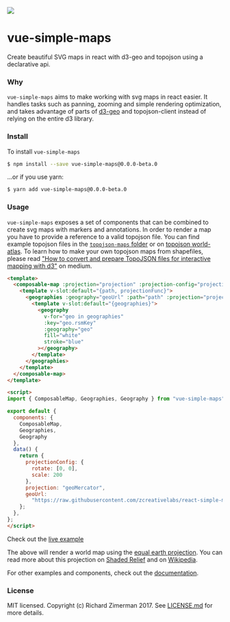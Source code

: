 
<img src="https://img.shields.io/bundlephobia/minzip/vue-simple-maps@0.0.0-beta.0?color=%2328cb95&label=gzip" />

# vue-simple-maps
Create beautiful SVG maps in react with d3-geo and topojson using a declarative api.

### Why

`vue-simple-maps` aims to make working with svg maps in react easier. It handles tasks such as panning, zooming and simple rendering optimization, and takes advantage of parts of [d3-geo](https://github.com/d3/d3-geo) and topojson-client instead of relying on the entire d3 library.

### Install

To install `vue-simple-maps`

```bash
$ npm install --save vue-simple-maps@0.0.0-beta.0
```

...or if you use yarn:

```bash
$ yarn add vue-simple-maps@0.0.0-beta.0
```

### Usage

`vue-simple-maps` exposes a set of components that can be combined to create svg maps with markers and annotations. In order to render a map you have to provide a reference to a valid topojson file. You can find example topojson files in the [`topojson-maps` folder](https://github.com/zcreativelabs/vue-simple-maps/tree/master/topojson-maps) or on [topojson world-atlas](https://github.com/topojson/world-atlas). To learn how to make your own topojson maps from shapefiles, please read ["How to convert and prepare TopoJSON files for interactive mapping with d3"](https://hackernoon.com/how-to-convert-and-prepare-topojson-files-for-interactive-mapping-with-d3-499cf0ced5f) on medium.

```html
<template>
  <composable-map :projection="projection" :projection-config="projectionConfig">
    <template v-slot:default="{path, projectionFunc}">
      <geographies :geography="geoUrl" :path="path" :projection="projectionFunc">
        <template v-slot:default="{geographies}">
          <geography
            v-for="geo in geographies"
            :key="geo.rsmKey"
            :geography="geo"
            fill="white"
            stroke="blue"
          ></geography>
        </template>
      </geographies>
    </template>
  </composable-map>
</template>

<script>
import { ComposableMap, Geographies, Geography } from "vue-simple-maps";

export default {
  components: {
    ComposableMap,
    Geographies,
    Geography
  },
  data() {
    return {
      projectionConfig: {
        rotate: [0, 0],
        scale: 200
      },
      projection: "geoMercator",
      geoUrl:
        "https://raw.githubusercontent.com/zcreativelabs/react-simple-maps/master/topojson-maps/world-110m.json"
    };
  },
};
</script>
```

Check out the [live example](https://codesandbox.io/s/basic-map-wvlol)

The above will render a world map using the [equal earth projection](https://observablehq.com/@d3/equal-earth). You can read more about this projection on [Shaded Relief](http://shadedrelief.com/ee_proj/) and on [Wikipedia](https://en.wikipedia.org/wiki/Equal_Earth_projection).

For other examples and components, check out the [documentation](https://www.react-simple-maps.io/docs/getting-started).

### License
MIT licensed. Copyright (c) Richard Zimerman 2017. See [LICENSE.md](https://github.com/zcreativelabs/react-simple-maps/blob/master/LICENSE) for more details.